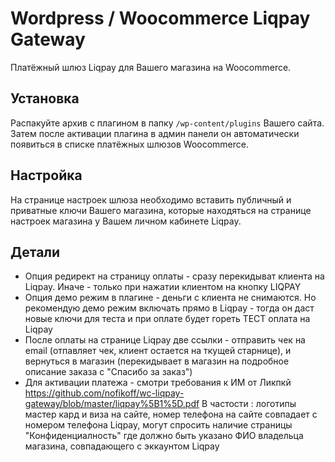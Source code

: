 # Wordpress / Woocommerce Liqpay Gateway

Платёжный шлюз Liqpay для Вашего магазина на Woocommerce.

## Установка

Распакуйте архив с плагином в папку ```/wp-content/plugins``` Вашего сайта. Затем после активации плагина в админ панели он автоматически появиться в списке платёжных шлюзов Woocommerce.

## Настройка

На странице настроек шлюза необходимо вставить публичный и приватные ключи Вашего магазина, которые находяться на странице настроек магазина у Вашем личном кабинете Liqpay.

## Детали
* Опция редирект на страницу оплаты - сразу перекидыват клиента на Liqpay. Иначе - только при нажатии клиентом на кнопку LIQPAY
* Опция демо режим в плагине - деньги с клиента не снимаются. Но рекомендую демо режим включать прямо в Liqpay - тогда он даст новые ключи для теста и при оплате будет гореть ТЕСТ оплата на Liqpay
* После оплаты на странице Liqpay две ссылки - отправить чек на email (отпавляет чек, клиент остается на ткущей старнице), и вернуться в магазин (перекидывает в магазин на подробное описание заказа с "Спасибо за заказ")
* Для активации платежа - смотри требования к ИМ от Ликпкй https://github.com/nofikoff/wc-liqpay-gateway/blob/master/liqpay%5B1%5D.pdf
В частости : логотипы мастер кард и виза на сайте, номер телефона на сайте совпадает с номером телефона Liqpay, могут спросить наличие страницы "Конфиденциалность" где должно быть указано ФИО владельца магазина, совпадающего с эккаунтом Liqpay




